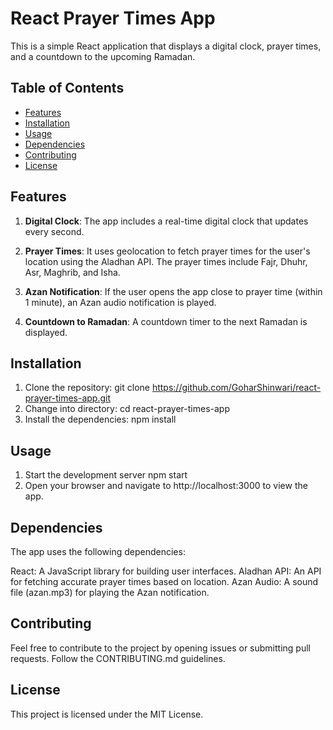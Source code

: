 # React Prayer Times App

This is a simple React application that displays a digital clock, prayer times, and a countdown to the upcoming Ramadan.

## Table of Contents

- [Features](#features)
- [Installation](#installation)
- [Usage](#usage)
- [Dependencies](#dependencies)
- [Contributing](#contributing)
- [License](#license)

## Features

1. **Digital Clock**: The app includes a real-time digital clock that updates every second.

2. **Prayer Times**: It uses geolocation to fetch prayer times for the user's location using the Aladhan API. The prayer times include Fajr, Dhuhr, Asr, Maghrib, and Isha.

3. **Azan Notification**: If the user opens the app close to prayer time (within 1 minute), an Azan audio notification is played.

4. **Countdown to Ramadan**: A countdown timer to the next Ramadan is displayed.

## Installation

1. Clone the repository:
   git clone https://github.com/GoharShinwari/react-prayer-times-app.git
2. Change into directory:
   cd react-prayer-times-app
3. Install the dependencies:
   npm install

## Usage
1. Start the development server
   npm start
2. Open your browser and navigate to http://localhost:3000 to view the app.

## Dependencies
The app uses the following dependencies:

React: A JavaScript library for building user interfaces.
Aladhan API: An API for fetching accurate prayer times based on location.
Azan Audio: A sound file (azan.mp3) for playing the Azan notification.

## Contributing
Feel free to contribute to the project by opening issues or submitting pull requests. Follow the CONTRIBUTING.md guidelines.

## License
This project is licensed under the MIT License.
